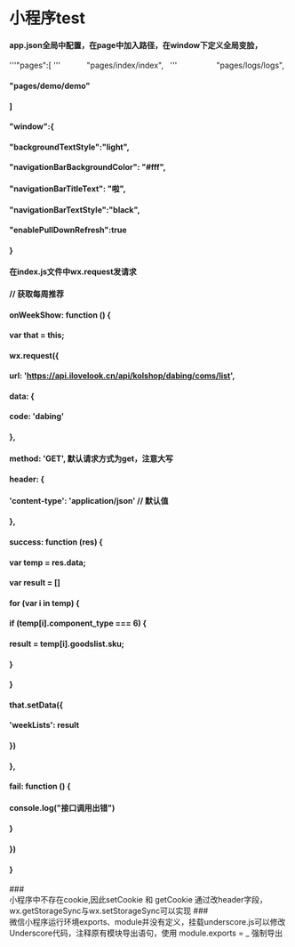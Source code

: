 # 小程序test
#### app.json全局中配置，在page中加入路径，在window下定义全局变脸，
'''"pages":[
'''            "pages/index/index",  
'''                  "pages/logs/logs",
####                  "pages/demo/demo"
####               ]
####              "window":{
####                  "backgroundTextStyle":"light",
####                  "navigationBarBackgroundColor": "#fff",
####                  "navigationBarTitleText": "啦",
####                  "navigationBarTextStyle":"black",
####                  "enablePullDownRefresh":true
####                }
#### 
#### 在index.js文件中wx.request发请求            
#### // 获取每周推荐
####  onWeekShow: function () {
####    var that = this;
####    wx.request({
####      url: 'https://api.ilovelook.cn/api/kolshop/dabing/coms/list',
####      data: {
####        code: 'dabing'
####      },
####      method: 'GET',      默认请求方式为get，注意大写
####      header: {
####        'content-type': 'application/json' // 默认值
####      },
####      success: function (res) {
####        var temp = res.data;
####        var result = []
####        for (var i in temp) {
####          if (temp[i].component_type === 6) {
####            result = temp[i].goodslist.sku;
####          }
####        }
####       that.setData({
####          'weekLists': result
####        })
####      },
####      fail: function () {
####        console.log("接口调用出错")
####      }
####    })
####  }

###<br/>小程序中不存在cookie,因此setCookie 和 getCookie 通过改header字段，wx.getStorageSync与wx.setStorageSync可以实现
###<br/>微信小程序运行环境exports、module并没有定义，挂载underscore.js可以修改Underscore代码，注释原有模块导出语句，使用       module.exports = _ 强制导出
#
#
#
#
#

